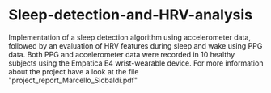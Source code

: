 # Sleep-detection-and-HRV-analysis
Implementation of a sleep detection algorithm using accelerometer data, followed by an evaluation of HRV features during sleep and wake using PPG data. Both PPG and accelerometer data were recorded in 10 healthy subjects using the Empatica E4 wrist-wearable device.
For more information about the project have a look at the file "project_report_Marcello_Sicbaldi.pdf"
